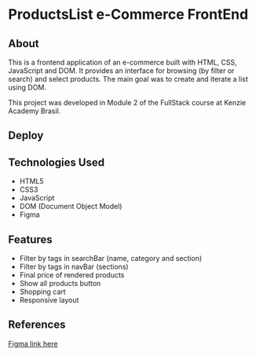 # ProductsList e-Commerce FrontEnd

## About
This is a frontend application of an e-commerce built with HTML, CSS, JavaScript and DOM. It provides an interface for browsing (by filter or search) and select products. The main goal was to create and iterate a list using DOM.

This project was developed in Module 2 of the FullStack course at Kenzie Academy Brasil.

## Deploy

## Technologies Used
- HTML5
- CSS3
- JavaScript
- DOM (Document Object Model)
- Figma

## Features
- Filter by tags in searchBar (name, category and section)
- Filter by tags in navBar (sections)
- Final price of rendered products
- Show all products button
- Shopping cart
- Responsive layout

## References
[Figma link here](https://www.figma.com/file/acejE0LYyc18yKUh8V1XS7/M2---S2-10-%7C-%F0%9F%8F%81-Entrega---JavaScript%3A-Lista-de-Produtos)
